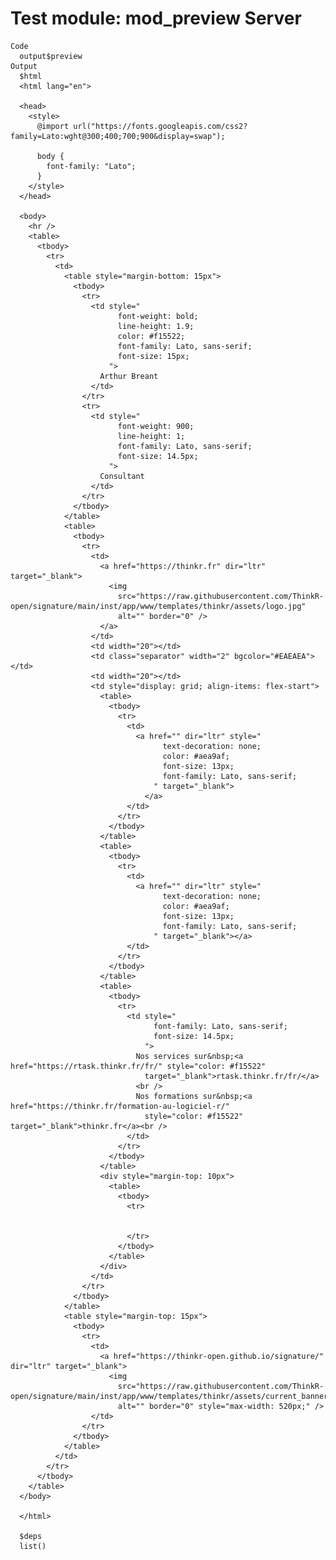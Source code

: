 # Test module: mod_preview Server

    Code
      output$preview
    Output
      $html
      <html lang="en">
      
      <head>
        <style>
          @import url("https://fonts.googleapis.com/css2?family=Lato:wght@300;400;700;900&display=swap");
      
          body {
            font-family: "Lato";
          }
        </style>
      </head>
      
      <body>
        <hr />
        <table>
          <tbody>
            <tr>
              <td>
                <table style="margin-bottom: 15px">
                  <tbody>
                    <tr>
                      <td style="
                            font-weight: bold;
                            line-height: 1.9;
                            color: #f15522;
                            font-family: Lato, sans-serif;
                            font-size: 15px;
                          ">
                        Arthur Breant
                      </td>
                    </tr>
                    <tr>
                      <td style="
                            font-weight: 900;
                            line-height: 1;
                            font-family: Lato, sans-serif;
                            font-size: 14.5px;
                          ">
                        Consultant
                      </td>
                    </tr>
                  </tbody>
                </table>
                <table>
                  <tbody>
                    <tr>
                      <td>
                        <a href="https://thinkr.fr" dir="ltr" target="_blank">
                          <img
                            src="https://raw.githubusercontent.com/ThinkR-open/signature/main/inst/app/www/templates/thinkr/assets/logo.jpg"
                            alt="" border="0" />
                        </a>
                      </td>
                      <td width="20"></td>
                      <td class="separator" width="2" bgcolor="#EAEAEA"></td>
                      <td width="20"></td>
                      <td style="display: grid; align-items: flex-start">
                        <table>
                          <tbody>
                            <tr>
                              <td>
                                <a href="" dir="ltr" style="
                                      text-decoration: none;
                                      color: #aea9af;
                                      font-size: 13px;
                                      font-family: Lato, sans-serif;
                                    " target="_blank">
                                  </a>
                              </td>
                            </tr>
                          </tbody>
                        </table>
                        <table>
                          <tbody>
                            <tr>
                              <td>
                                <a href="" dir="ltr" style="
                                      text-decoration: none;
                                      color: #aea9af;
                                      font-size: 13px;
                                      font-family: Lato, sans-serif;
                                    " target="_blank"></a>
                              </td>
                            </tr>
                          </tbody>
                        </table>
                        <table>
                          <tbody>
                            <tr>
                              <td style="
                                    font-family: Lato, sans-serif;
                                    font-size: 14.5px;
                                  ">
                                Nos services sur&nbsp;<a href="https://rtask.thinkr.fr/fr/" style="color: #f15522"
                                  target="_blank">rtask.thinkr.fr/fr/</a>
                                <br />
                                Nos formations sur&nbsp;<a href="https://thinkr.fr/formation-au-logiciel-r/"
                                  style="color: #f15522" target="_blank">thinkr.fr</a><br />
                              </td>
                            </tr>
                          </tbody>
                        </table>
                        <div style="margin-top: 10px">
                          <table>
                            <tbody>
                              <tr>
                                   
                                
                              </tr>
                            </tbody>
                          </table>
                        </div>
                      </td>
                    </tr>
                  </tbody>
                </table>
                <table style="margin-top: 15px">
                  <tbody>
                    <tr>
                      <td>
                        <a href="https://thinkr-open.github.io/signature/" dir="ltr" target="_blank">
                          <img
                            src="https://raw.githubusercontent.com/ThinkR-open/signature/main/inst/app/www/templates/thinkr/assets/current_banner.png"
                            alt="" border="0" style="max-width: 520px;" />
                      </td>
                    </tr>
                  </tbody>
                </table>
              </td>
            </tr>
          </tbody>
        </table>
      </body>
      
      </html>
      
      $deps
      list()
      

